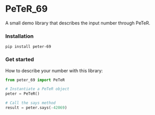 # PeTeR_69
A small demo library that describes the input number through PeTeR.

### Installation
```
pip install peter-69
```

### Get started
How to describe your number with this library:

```Python
from peter_69 import PeTeR

# Instantiate a PeTeR object
peter = PeTeR()

# Call the says method
result = peter.says(-42069)
```
